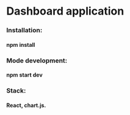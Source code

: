# Dashboard application

### Installation:
#### npm install

### Mode development: 
#### npm start dev

### Stack:
#### React, chart.js.

